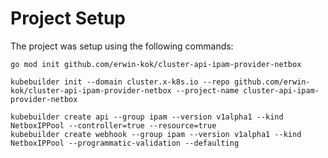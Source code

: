 # Project Setup

The project was setup using the following commands:

```shell
go mod init github.com/erwin-kok/cluster-api-ipam-provider-netbox

kubebuilder init --domain cluster.x-k8s.io --repo github.com/erwin-kok/cluster-api-ipam-provider-netbox --project-name cluster-api-ipam-provider-netbox

kubebuilder create api --group ipam --version v1alpha1 --kind NetboxIPPool --controller=true --resource=true
kubebuilder create webhook --group ipam --version v1alpha1 --kind NetboxIPPool --programmatic-validation --defaulting
```

